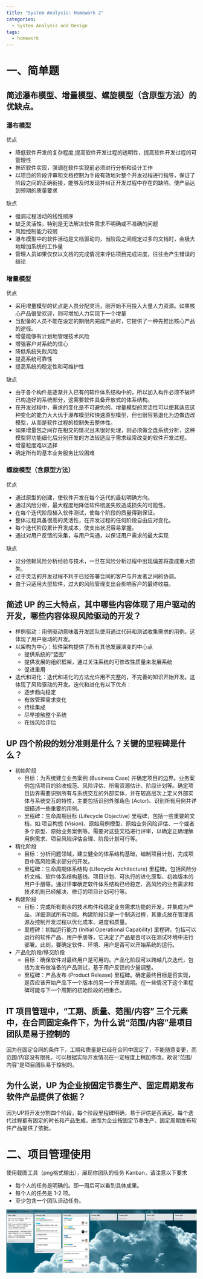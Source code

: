 ```yaml
---
title: "System Analysis: Homework 2"
categories:
  - System Analysis and Design
tags:
  - homework
---
```


# 一、简单题

## 简述瀑布模型、增量模型、螺旋模型（含原型方法）的优缺点。

### 瀑布模型

优点

* 降低软件开发的复杂程度,提高软件开发过程的透明性，提高软件开发过程的可管理性
* 推迟软件实现，强调在软件实现前必须进行分析和设计工作
* 以项目的阶段评审和文档控制为手段有效地对整个开发过程进行指导，保证了阶段之间的正确衔接，能够及时发现并纠正开发过程中存在的缺陷，使产品达到预期的质量要求

缺点 

* 强调过程活动的线性顺序
* 缺乏灵活性，特别是无法解决软件需求不明确或不准确的问题
* 风险控制能力较弱
* 瀑布模型中的软件活动是文档驱动的，当阶段之间规定过多的文档时，会极大地增加系统的工作量
* 管理人员如果仅仅以文档的完成情况来评估项目完成进度，往往会产生错误的结论

### 增量模型

优点

* 采用增量模型的优点是人员分配灵活，刚开始不用投入大量人力资源。如果核心产品很受欢迎，则可增加人力实现下一个增量
* 当配备的人员不能在设定的期限内完成产品时，它提供了一种先推出核心产品的途径。
* 增量能够有计划地管理技术风险
* 增强客户对系统的信心
* 降低系统失败风险
* 提高系统可靠性
* 提高系统的稳定性和可维护性

缺点

* 由于各个构件是逐渐并入已有的软件体系结构中的，所以加入构件必须不破坏已构造好的系统部分，这需要软件具备开放式的体系结构。
* 在开发过程中，需求的变化是不可避免的。增量模型的灵活性可以使其适应这种变化的能力大大优于瀑布模型和快速原型模型，但也很容易退化为边做边改模型，从而是软件过程的控制失去整体性。
* 如果增量包之间存在相交的情况且未很好处理，则必须做全盘系统分析，这种模型将功能细化后分别开发的方法较适应于需求经常改变的软件开发过程。
* 增量粒度难以选择
* 确定所有的基本业务服务比较困难

### 螺旋模型（含原型方法）

优点

* 通过原型的创建，使软件开发在每个迭代的最初明确方向。
* 通过风险分析，最大程度地降低软件彻底失败造成损失的可能性。
* 在每个迭代阶段植入软件测试，使每个阶段的质量得到保证。
* 整体过程具备很高的灵活性，在开发过程的任何阶段自由应对变化。
* 每个迭代阶段累计开发成本，使支出状况容易掌握。
* 通过对用户反馈的采集，与用户沟通，以保证用户需求的最大实现

缺点 

* 过分依赖风险分析经验与技术，一旦在风险分析过程中出现偏差将造成重大损失。
* 过于灵活的开发过程不利于已经签署合同的客户与开发者之间的协调。
* 由于只适用大型软件，过大的风险管理支出会影响客户的最终收益。

## 简述 UP 的三大特点，其中哪些内容体现了用户驱动的开发，哪些内容体现风险驱动的开发？

* 样例驱动：用例驱动意味着开发团队使用通过代码和测试收集需求的用例。这体现了用户驱动的开发。
* 以架构为中心：软件架构提供了所有其他发展演变的中心点 
    * 提供系统的“蓝图”
    * 提供发展的组织框架，通过关注系统的可修改性质量来发展系统
    * 促进重用
* 迭代和进化：迭代和进化的方法允许用不完整的，不完善的知识开始开发。这体现了风险驱动的开发。迭代和进化有以下优点： 
    * 逐步趋向稳定
    * 有效管理需求变化
    * 持续集成
    * 尽早接触整个系统
    * 在线风险评估

## UP 四个阶段的划分准则是什么？关键的里程碑是什么？

* 初始阶段
    * 目标：为系统建立业务案例 (Business Case) 并确定项目的边界。业务案例包括项目的验收规范、风险评估、所需资源估计、阶段计划等。确定项目边界需要识别所有与系统交互的外部实体，并在较高层次上定义外部实体与系统交互的特性，主要包括识别外部角色 (Actor)、识别所有用例并详细描述一些重要的用例。
    * 里程碑：生命周期目标 (Lifecycle Objective) 里程碑，包括一些重要的文档，如:项目构想 (Vision)、原始用例模型、原始业务风险评估、一个或者多个原型、原始业务案例等。需要对这些文档进行评审，以确定正确理解用例需求、项目风险评估合理、阶段计划可行等。
* 精化阶段
    * 目标：分析问题领域，建立健全的体系结构基础，编制项目计划，完成项目中高风险需求部分的开发。
    * 里程碑：生命周期体系结构 (Lifecycle Architecture) 里程碑。包括风险分析文档、软件体系结构基线、项目计划、可执行的进化原型、初始版本的用户手册等。通过评审确定软件体系结构已经稳定、高风险的业务需求和技术机制已经解决、修订的项目计划可行等。
* 构建阶段
    * 目标：完成所有剩余的技术构件和稳定业务需求功能的开发，并集成为产品，详细测试所有功能。构建阶段只是一个制造过程，其重点放在管理资源及控制开发过程以优化成本、进度和质量。
    * 里程碑：初始运行能力 (Initial Operational Capability) 里程碑。包括可以运行的软件产品、用户手册等，它决定了产品是否可以在测试环境中进行部署。此刻，要确定软件、环境、用户是否可以开始系统的运行。
* 产品化阶段/移交阶段
    * 目标：确保软件对最终用户是可用的。产品化阶段可以跨越几次迭代，包括为发布做准备的产品测试，基于用户反馈的少量调整。
    * 里程碑：产品发布 (Product Release) 里程碑。确定最终目标是否实现，是否应该开始产品下一个版本的另一个开发周期。在一些情况下这个里程碑可能与下一个周期的初始阶段的相重合。

## IT 项目管理中，“工期、质量、范围/内容” 三个元素中，在合同固定条件下，为什么说“范围/内容”是项目团队是易于控制的

因为在固定合同的条件下，工期和质量是已经在合同中固定了，不能随意变更，而范围/内容没有限死，可以根据实际开发情况在一定程度上稍加修改。故说“范围/内容”是项目团队易于控制的。

## 为什么说，UP 为企业按固定节奏生产、固定周期发布软件产品提供了依据？

因为UP将开发分割四个阶段，每个阶段里程碑明确，易于评估是否满足。每个迭代过程都有固定的时长和产品生成。进而为企业按固定节奏生产、固定周期发布软件产品提供了依据。

# 二、项目管理使用

使用截图工具（png格式输出），展现你团队的任务 Kanban，请注意以下要求 
* 每个人的任务是明确的。即一周后可以看到具体成果。
* 每个人的任务是 1-2 项。
* 至少包含一个团队活动任务。

![kanban](/assets/images/kanban.png)